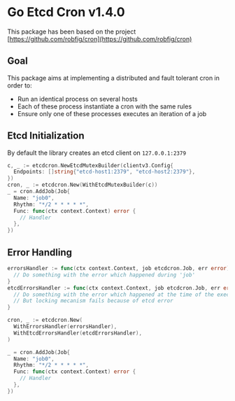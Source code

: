 # Go Etcd Cron v1.4.0

This package has been based on the project [https://github.com/robfig/cron](https://github.com/robfig/cron)

## Goal

This package aims at implementing a distributed and fault tolerant cron in order to:

* Run an identical process on several hosts
* Each of these process instantiate a cron with the same rules
* Ensure only one of these processes executes an iteration of a job

## Etcd Initialization

By default the library creates an etcd client on `127.0.0.1:2379`

```go
c, _ := etcdcron.NewEtcdMutexBuilder(clientv3.Config{
  Endpoints: []string{"etcd-host1:2379", "etcd-host2:2379"},
})
cron, _ := etcdcron.New(WithEtcdMutexBuilder(c))
_ = cron.AddJob(Job{
  Name: "job0",
  Rhythm: "*/2 * * * * *",
  Func: func(ctx context.Context) error {
    // Handler
  },
})
```

## Error Handling

```go
errorsHandler := func(ctx context.Context, job etcdcron.Job, err error) {
  // Do something with the error which happened during 'job'
}
etcdErrorsHandler := func(ctx context.Context, job etcdcron.Job, err error) {
  // Do something with the error which happened at the time of the execution of 'job'
  // But locking mecanism fails because of etcd error
}

cron, _ := etcdcron.New(
  WithErrorsHandler(errorsHandler),
  WithEtcdErrorsHandler(etcdErrorsHandler),
)

_ = cron.AddJob(Job{
  Name: "job0",
  Rhythm: "*/2 * * * * *",
  Func: func(ctx context.Context) error {
    // Handler
  },
})
```
